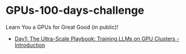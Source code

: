 # GPUs-100-days-challenge
Learn You a GPUs for Great Good (in public)!

- [Day1: The Ultra-Scale Playbook: Training LLMs on GPU Clusters - Introduction](./Day-1.md)